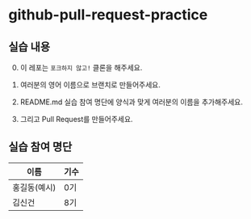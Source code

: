 # github-pull-request-practice

## 실습 내용

0. 이 레포는 `포크하지 않고!` 클론을 해주세요.

1. 여러분의 영어 이름으로 브랜치로 만들어주세요.

2. README.md 실습 참여 명단에 양식과 맞게 여러분의 이름을 추가해주세요.

3. 그리고 Pull Request를 만들어주세요.

## 실습 참여 명단

| 이름 | 기수 |
| -- | -- |
| 홍길동(예시) | 0기 |
| 김신건 | 8기 |
